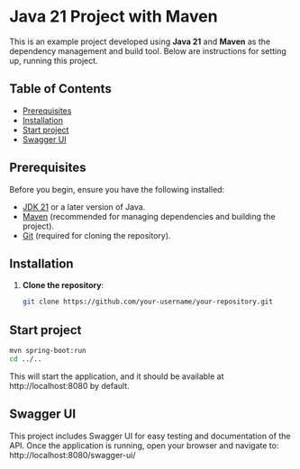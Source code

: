 # Java 21 Project with Maven

This is an example project developed using **Java 21** and **Maven** as the dependency management and build tool. Below are instructions for setting up, running this project.

## Table of Contents

- [Prerequisites](#prerequisites)
- [Installation](#installation)
- [Start project](#start-project)
- [Swagger UI](#swagger-ui)

## Prerequisites

Before you begin, ensure you have the following installed:

- [JDK 21](https://www.oracle.com/cis/java/technologies/downloads/#java21) or a later version of Java.
- [Maven](https://maven.apache.org/install.html) (recommended for managing dependencies and building the project).
- [Git](https://git-scm.com/) (required for cloning the repository).

## Installation

1. **Clone the repository**:

   ```bash
   git clone https://github.com/your-username/your-repository.git
   ```
   
## Start project

   ```bash
   mvn spring-boot:run 
   cd ../..
   ```
This will start the application, and it should be available at http://localhost:8080 by default.

## Swagger UI
This project includes Swagger UI for easy testing and documentation of the API.
Once the application is running, open your browser and navigate to:
http://localhost:8080/swagger-ui/